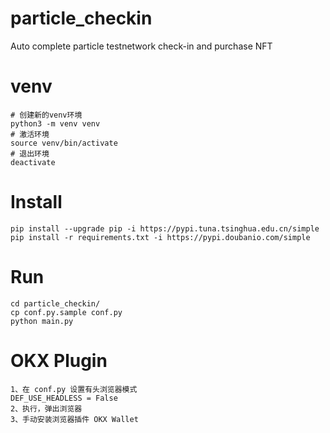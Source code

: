 # particle_checkin
Auto complete particle testnetwork check-in and purchase NFT

# venv
```
# 创建新的venv环境
python3 -m venv venv
# 激活环境
source venv/bin/activate
# 退出环境
deactivate
```

# Install
```
pip install --upgrade pip -i https://pypi.tuna.tsinghua.edu.cn/simple
pip install -r requirements.txt -i https://pypi.doubanio.com/simple
```

# Run
```
cd particle_checkin/
cp conf.py.sample conf.py
python main.py
```

# OKX Plugin
```
1、在 conf.py 设置有头浏览器模式
DEF_USE_HEADLESS = False
2、执行，弹出浏览器
3、手动安装浏览器插件 OKX Wallet
```
